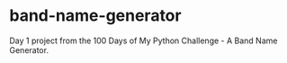 # band-name-generator
Day 1 project from the 100 Days of  My Python Challenge - A Band Name Generator.
